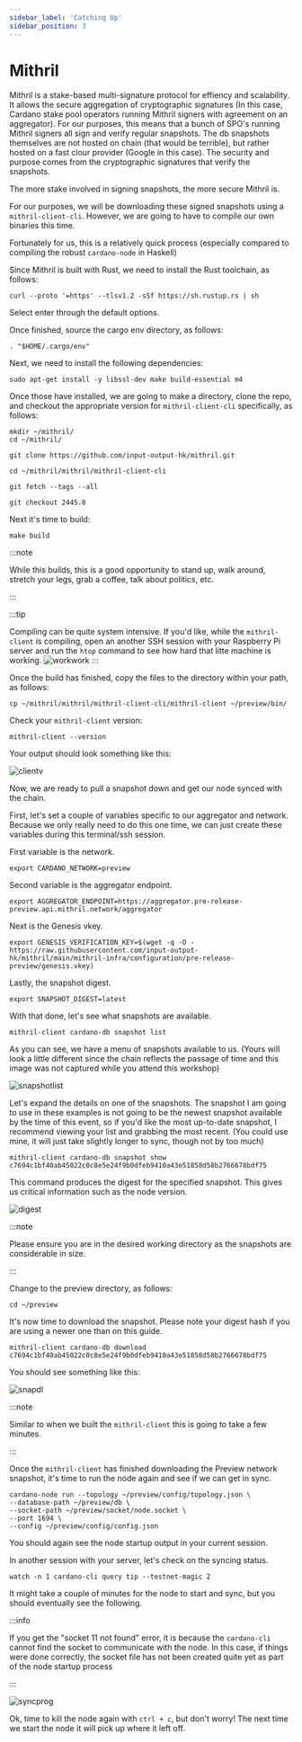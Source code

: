```yaml
---
sidebar_label: 'Catching Up'
sidebar_position: 3
---
```


# Mithril

Mithril is a stake-based multi-signature protocol for effiency and scalability. It allows the secure aggregation of cryptographic signatures (In this case, Cardano stake pool operators running Mithril signers with agreement on an aggregator). For our purposes, this means that a bunch of SPO's running Mithril signers all sign and verify regular snapshots. The db snapshots themselves are not hosted on chain (that would be terrible), but rather hosted on a fast clour provider (Google in this case). The security and purpose comes from the cryptographic signatures that verify the snapshots. 

The more stake involved in signing snapshots, the more secure Mithril is. 

For our purposes, we will be downloading these signed snapshots using a `mithril-client-cli`. However, we are going to have to compile our own binaries this time. 

Fortunately for us, this is a relatively quick process (especially compared to compiling the robust `cardano-node` in Haskell)

Since Mithril is built with Rust, we need to install the Rust toolchain, as follows:

```
curl --proto '=https' --tlsv1.2 -sSf https://sh.rustup.rs | sh
```

Select enter through the default options. 

Once finished, source the cargo env directory, as follows: 

```
. "$HOME/.cargo/env"
```

Next, we need to install the following dependencies: 

```
sudo apt-get install -y libssl-dev make build-essential m4
```

Once those have installed, we are going to make a directory, clone the repo, and checkout the appropriate version for `mithril-client-cli` specifically, as follows:

```
mkdir ~/mithril/
cd ~/mithril/

git clone https://github.com/input-output-hk/mithril.git

cd ~/mithril/mithril/mithril-client-cli

git fetch --tags --all

git checkout 2445.0
```

Next it's time to build:

```
make build
```

:::note

While this builds, this is a good opportunity to stand up, walk around, stretch your legs, grab a coffee, talk about politics, etc.

:::

:::tip

Compiling can be quite system intensive. If you'd like, while the `mithril-client` is compiling, open an another SSH session with your Raspberry Pi server and run the `htop` command to see how hard that litte machine is working. ![workwork](/img/workingharthtop.png)
:::

Once the build has finished, copy the files to the directory within your path, as follows:

```
cp ~/mithril/mithril/mithril-client-cli/mithril-client ~/preview/bin/
```

Check your `mithril-client` version:

```
mithril-client --version
```
Your output should look something like this:

![clientv](/img/mclient.png)

Now, we are ready to pull a snapshot down and get our node synced with the chain. 

First, let's set a couple of variables specific to our aggregator and network. Because we only really need to do this one time, we can just create these variables during this terminal/ssh session. 

First variable is the network.

```
export CARDANO_NETWORK=preview
```
Second variable is the aggregator endpoint.

```
export AGGREGATOR_ENDPOINT=https://aggregator.pre-release-preview.api.mithril.network/aggregator
```

Next is the Genesis vkey.

```
export GENESIS_VERIFICATION_KEY=$(wget -q -O - https://raw.githubusercontent.com/input-output-hk/mithril/main/mithril-infra/configuration/pre-release-preview/genesis.vkey)
```

Lastly, the snapshot digest.

```
export SNAPSHOT_DIGEST=latest
```

With that done, let's see what snapshots are available. 

```
mithril-client cardano-db snapshot list
```

As you can see, we have a menu of snapshots available to us. (Yours will look a little different since the chain reflects the passage of time and this image was not captured while you attend this workshop)

![snapshotlist](/img/snapshotlist1.png)

Let's expand the details on one of the snapshots. The snapshot I am going to use in these examples is not going to be the newest snapshot available by the time of this event, so if you'd like the most up-to-date snapshot, I recommend viewing your list and grabbing the most recent. (You could use mine, it will just take slightly longer to sync, though not by too much)

```
mithril-client cardano-db snapshot show c7694c1bf40ab45022c0c8e5e24f9b0dfeb9410a43e51858d58b2766678bdf75
```

This command produces the digest for the specified snapshot. This gives us critical information such as the node version.

![digest](/img/snapshotdigest15111.png)

:::note

Please ensure you are in the desired working directory as the snapshots are considerable in size. 

:::

Change to the preview directory, as follows: 

```
cd ~/preview
```

It's now time to download the snapshot. Please note your digest hash if you are using a newer one than on this guide.

```
mithril-client cardano-db download c7694c1bf40ab45022c0c8e5e24f9b0dfeb9410a43e51858d58b2766678bdf75
```

You should see something like this:

![snapdl](/img/downloadsnap1.png)

:::note

Similar to when we built the `mithril-client` this is going to take a few minutes. 

:::

Once the `mithril-client` has finished downloading the Preview network snapshot, it's time to run the node again and see if we can get in sync. 

```
cardano-node run --topology ~/preview/config/topology.json \
--database-path ~/preview/db \
--socket-path ~/preview/socket/node.socket \
--port 1694 \
--config ~/preview/config/config.json
```

You should again see the node startup output in your current session. 

In another session with your server, let's check on the syncing status. 

```
watch -n 1 cardano-cli query tip --testnet-magic 2
```

It might take a couple of minutes for the node to start and sync, but you should eventually see the following. 

:::info

If you get the "socket 11 not found" error, it is because the `cardano-cli` cannot find the socket to communicate with the node. In this case, if things were done correctly, the socket file has not been created quite yet as part of the node startup process

:::

![syncprog](/img/querytipinsync1.png)

Ok, time to kill the node again with `ctrl + c`, but don't worry! The next time we start the node it will pick up where it left off.



